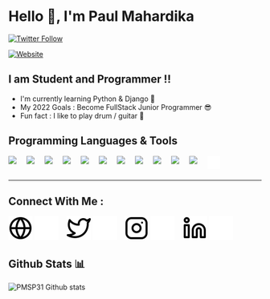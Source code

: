 # Hello 👋, I'm **Paul Mahardika**

[![Twitter Follow](https://img.shields.io/twitter/follow/paul_mahardika?style=social)](https://twitter.com/paul_mahardika)

[![Website](https://img.shields.io/website?down_color=red&down_message=none&label=Website%20%3A&style=for-the-badge&up_color=lightblue&up_message=paulmahardika.me&url=http%3A%2F%2Fpaulmahardika.me%2F)](http://paulmahardika.me/)

## I am Student and Programmer !!

- I'm currently learning Python & Django :seedling:
- My 2022 Goals : Become FullStack Junior Programmer :sunglasses:
- Fun fact : I like to play drum / guitar :musical_note:

## Programming Languages & Tools

<img align='left' src="https://cdn.jsdelivr.net/gh/devicons/devicon/icons/vscode/vscode-original.svg" width='26px' style='padding-right: 10px;' />
<img align='left' src="https://cdn.jsdelivr.net/gh/devicons/devicon/icons/html5/html5-original.svg" width='26px' style='padding-right: 10px;'/>
<img align='left' src="https://cdn.jsdelivr.net/gh/devicons/devicon/icons/css3/css3-original.svg"  width='26px' style='padding-right: 10px;'/>
<img align='left' src="https://cdn.jsdelivr.net/gh/devicons/devicon/icons/javascript/javascript-original.svg"  width='26px' style='padding-right: 10px;'/>
<img align='left' src="https://cdn.jsdelivr.net/gh/devicons/devicon/icons/php/php-original.svg"  width='26px' style='padding-right: 10px;'/>          
<img align='left' src="https://cdn.jsdelivr.net/gh/devicons/devicon/icons/python/python-original.svg"  width='26px' style='padding-right: 10px;'/>
<img align='left' src="https://cdn.jsdelivr.net/gh/devicons/devicon/icons/sass/sass-original.svg"  width='26px' style='padding-right: 10px;'/>
<img align='left' src="https://cdn.jsdelivr.net/gh/devicons/devicon/icons/nodejs/nodejs-original-wordmark.svg"  width='26px' style='padding-right: 10px;'/>
<img align='left' src="https://cdn.jsdelivr.net/gh/devicons/devicon/icons/react/react-original.svg"  width='26px' style='padding-right: 10px;'/>
<img align='left' src="https://cdn.jsdelivr.net/gh/devicons/devicon/icons/mongodb/mongodb-original-wordmark.svg"  width='26px' style='padding-right: 10px;'/>
<img align='left' src="https://cdn.jsdelivr.net/gh/devicons/devicon/icons/mysql/mysql-original-wordmark.svg"  width='26px' style='padding-right: 10px;'/>
<img align='left' src="./assets/img/terminal-dark.svg"  width='26px' style='padding-right: 10px;'/>

<br />
<br />

---

## Connect With Me :

[![website](./assets/img/globe-light.svg)](http://paulmahardika.me/#gh-light-mode-only)
[![website](./assets/img/globe-dark.svg)](http://paulmahardika.me/#gh-dark-mode-only)
&nbsp;&nbsp;
[![website](./assets/img/twitter-light.svg)](https://twitter.com/paul_mahardika#gh-light-mode-only)
[![website](./assets/img/twitter-dark.svg)](https://twitter.com/paul_mahardika#gh-dark-mode-only)
&nbsp;&nbsp;
[![website](./assets/img/instagram-light.svg)](https://instagram.com/paul_mhrdka#gh-light-mode-only)
[![website](./assets/img/instagram-dark.svg)](https://instagram.com/paul_mhrdka#gh-dark-mode-only)
&nbsp;&nbsp;
[![website](./assets/img/linkedin-light.svg)](https://www.linkedin.com/in/paul-mahardika-956469211/#gh-light-mode-only)
[![website](./assets/img/linkedin-dark.svg)](https://www.linkedin.com/in/paul-mahardika-956469211/#gh-dark-mode-only)

## Github Stats :bar_chart:

![PMSP31 Github stats](https://github-readme-stats.vercel.app/api?username=PMSP31&show_icons=true&theme=tokyonight)
